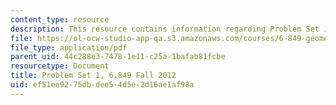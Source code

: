 ```yaml
---
content_type: resource
description: This resource contains information regarding Problem Set 1.
file: https://ol-ocw-studio-app-qa.s3.amazonaws.com/courses/6-849-geometric-folding-algorithms-linkages-origami-polyhedra-fall-2012/ef51ee9275dbdee54d5e2d16ae1af98a_MIT6_849F12_ps1.pdf
file_type: application/pdf
parent_uid: 44c288e3-7478-1e11-c25a-1bafab81fcbe
resourcetype: Document
title: Problem Set 1, 6.849 Fall 2012
uid: ef51ee92-75db-dee5-4d5e-2d16ae1af98a
---
```

